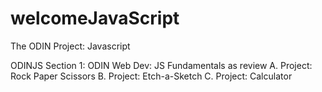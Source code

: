 # welcomeJavaScript
The ODIN Project: Javascript

ODINJS Section 1: ODIN Web Dev: JS Fundamentals as review 
  A. Project: Rock Paper Scissors
  B. Project: Etch-a-Sketch
  C. Project: Calculator

